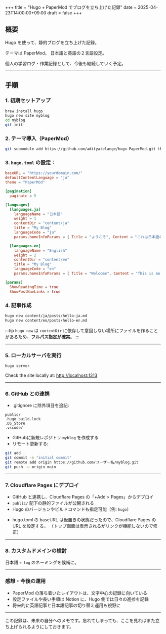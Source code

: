 +++
title = "Hugo + PaperMod でブログを立ち上げた記録"
date = 2025-04-23T14:00:00+09:00
draft = false
+++

## 概要

Hugo を使って、静的ブログを立ち上げた記録。

テーマは PaperMod。
日本語と英語の２言語設定。

個人の学習ログ・作業記録として、今後も継続していく予定。




---
## 手順

### 1. 初期セットアップ

```bash
brew install hugo
hugo new site myblog
cd myblog
git init
```

### 2. テーマ導入（PaperMod）

```bash
git submodule add https://github.com/adityatelange/hugo-PaperMod.git themes/PaperMod
```

### 3. `hugo.toml` の設定：

```toml
baseURL = "https://yourdomain.com/"
defaultContentLanguage = "ja"
theme = "PaperMod"

[pagination]
  paginate = 5

[languages]
  [languages.ja]
    languageName = "日本語"
    weight = 1
    contentDir = "content/ja"
    title = "My Blog"
    languageCode = "ja"
    params.homeInfoParams = { Title = "ようこそ", Content = "これは日本語のブログです。" }

  [languages.en]
    languageName = "English"
    weight = 2
    contentDir = "content/en"
    title = "My Blog"
    languageCode = "en"
    params.homeInfoParams = { Title = "Welcome", Content = "This is an English blog." }

[params]
  ShowReadingTime = true
  ShowPostNavLinks = true
```

### 4. 記事作成

```bash
hugo new content/ja/posts/hello-ja.md
hugo new content/en/posts/hello-en.md
```

:::tip
`hugo new` は `contentDir` に依存して意図しない場所にファイルを作ることがあるため、**フルパス指定が確実**。
:::

---
### 5. ローカルサーバを実行

```bash
hugo server
```

Check the site locally at: [http://localhost:1313](http://localhost:1313)

---
### 6. GitHub との連携


- .gitignore に除外項目を追記:


```
public/
.hugo_build.lock
.DS_Store
.vscode/
```

- GitHubに新規レポジトリ `myblog` を作成する
- リモート更新する:

```bash
git add .
git commit -m "initial commit"
git remote add origin https://github.com/ユーザー名/myblog.git
git push -u origin main
```


---

### 7. Cloudflare Pages にデプロイ

- GitHub と連携し、Cloudflare Pages の「+Add > Pages」からデプロイ
- `public/` 配下の静的ファイルが公開される
- Hugo のバージョンやビルドコマンドも指定可能（例: `hugo`）

* hugo.toml の baseURL は仮置きの状態だったので、Cloudflare Pages の URL を設定する。
（トップ画面は表示されるがリンクが機能しないので修正）
---

### 8. カスタムドメインの検討

日本語 + `log` のネーミングを候補に。

---


### 感想・今後の運用

- PaperMod の落ち着いたレイアウトは、文字中心の記録に向いている
- 設定ファイルや長い手順は Notion に、Hugo 側では日々の進捗を記録
- 将来的に英語記事と日本語記事の切り替え運用も視野に

---

この記録は、未来の自分へのメモです。忘れてしまっても、ここを見ればまた立ち上げられるようにしておきます。
